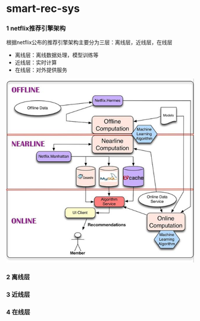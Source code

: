 # smart-rec-sys
### 1 netflix推荐引擎架构
根据netflix公布的推荐引擎架构主要分为三层：离线层，近线层，在线层
* 离线层：离线数据处理，模型训练等
* 近线层：实时计算
* 在线层：对外提供服务

![image](https://github.com/kddor/smart-rec-sys/blob/master/pic/netflix推荐算法架构.jpg)
### 2 离线层
### 3 近线层
### 4 在线层
